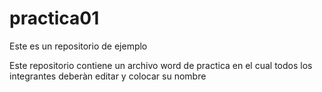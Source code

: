 # practica01
Este es un repositorio de ejemplo

Este repositorio contiene un archivo word de practica en el cual todos los integrantes deberàn editar y colocar su nombre

